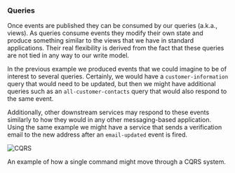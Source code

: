 ### Queries

Once events are published they can be consumed by our queries (a.k.a., views). As queries consume events they modify 
their own state and produce something similar to the views that we have in standard applications. Their real 
flexibility is derived from the fact that these queries are not tied in any way to our write model.

In the previous example we produced events that we could imagine to be of interest to several queries. Certainly, we 
would have a `customer-information` query that would need to be updated, but then we might have additional queries 
such as an `all-customer-contacts` query that would also respond to the same event.

Additionally, other downstream services may respond to these events similarly to how they would in any other 
messaging-based application. Using the same example we might have a service that sends a verification email to the 
new address after an `email-updated` event is fired.

![CQRS](../../images/CQRS_flow.png)

An example of how a single command might move through a CQRS system.
